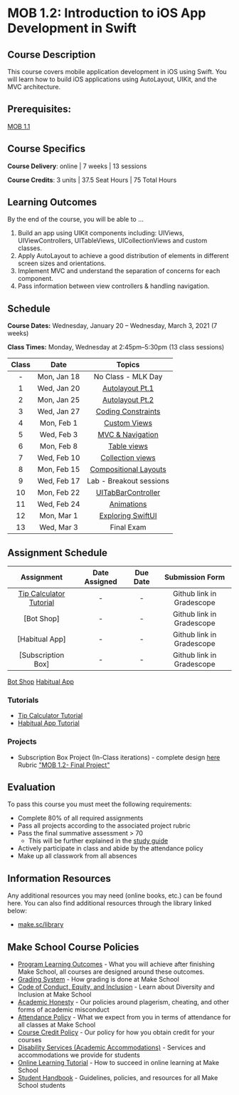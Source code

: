 # MOB 1.2: Introduction to iOS App Development in Swift

## Course Description

This course covers mobile application development in iOS using Swift. You will learn how to build iOS applications using AutoLayout, UIKit, and the MVC architecture.

## Prerequisites:

[MOB 1.1](https://github.com/Make-School-Courses/MOB-1.1-Introduction-to-Swift)

## Course Specifics

**Course Delivery**: online | 7 weeks | 13 sessions

**Course Credits**: 3 units | 37.5 Seat Hours | 75 Total Hours

## Learning Outcomes

By the end of the course, you will be able to ...

1. Build an app using UIKit components including: UIViews, UIViewControllers, UITableViews, UICollectionViews and custom classes.
1.  Apply AutoLayout to achieve a good distribution of elements in different screen sizes and orientations.
1. Implement MVC and understand the separation of concerns for each component.
1. Pass information between view controllers & handling navigation.

## Schedule

**Course Dates:** Wednesday, January 20 – Wednesday, March 3, 2021 (7 weeks)

**Class Times:** Monday, Wednesday at 2:45pm–5:30pm (13 class sessions)

| Class |          Date          |                 Topics                  |
|:-----:|:----------------------:|:---------------------------------------:|
|  - |  Mon, Jan 18              | No Class - MLK Day                 |
|  1 |  Wed, Jan 20	             | [Autolayout Pt.1]                  |
|  2 |  Mon, Jan 25              | [Autolayout Pt.2]                  |
|  3 |  Wed, Jan 27              | [Coding Constraints]               |
|  4 |  Mon, Feb 1               | [Custom Views]                     |
|  5 |  Wed, Feb 3               | [MVC & Navigation]                 |
|  6 |  Mon, Feb 8               | [Table views]                      |
|  7 |  Wed, Feb 10	             | [Collection views]                 |
|  8 |  Mon, Feb 15              | [Compositional Layouts]            |
|  9 |  Wed, Feb 17              | Lab - Breakout sessions            |
| 10 |  Mon, Feb 22              | [UITabBarController]               |
| 11 |  Wed, Feb 24              | [Animations]                       |
| 12 |  Mon, Mar 1               | [Exploring SwiftUI]                |
| 13 |  Wed, Mar 3               | Final Exam                         |


[Autolayout Pt.1]: Lessons/01-Autolayout/README.md
[Autolayout Pt.2]: Lessons/02-AutoLayout/README.md
[Coding Constraints]: Lessons/03-CodingConstraints/README.md
[Custom Views]: Lessons/04-CustomViews/README.md
[MVC & Navigation]: Lessons/05-Intro-to-MVC/README.md
[Table views]: Lessons/06-TableViews/README.md
[Collection views]: Lessons/07-CollectionViews/README.md
[Compositional Layouts]: Lessons/08-CompositionalLayouts/README.md
[UITabBarController]: Lessons/09-TabBarController/README.md
[Animations]: Lessons/10-Animations/README.md
[Exploring SwiftUI]: Lessons/11-SwiftUI/README.md

## Assignment Schedule

|    Assignment             | Date Assigned |   Due Date   |     Submission Form     |
|:-------------------------:|:-------------:|:------------:|:-----------------------:|
| [Tip Calculator Tutorial] |  -   |  -  | Github link in Gradescope  |
| [Bot Shop]                |  -   |  -  | Github link in Gradescope  |
| [Habitual App]            |  -   |  -  | Github link in Gradescope  |
| [Subscription Box]        |  -   |  -  | Github link in Gradescope  |

[Onboarding assignment]: https://github.com/Make-School-Courses/MOB-1.2-Introduction-to-iOS-Development/blob/master/Lessons/03-CodingConstraints/assignments/onboarding.md
[Tip Calculator Tutorial]: https://www.makeschool.com/online-courses/tutorials/build-a-tip-calculator-in-swift-4/intro-tip-calculator
[Bot Shop](https://www.makeschool.com/academy/track/bot-shop-ios-app-ihs)
[Habitual App](https://www.makeschool.com/academy/track/habitual-tutorial---swift-4)

### Tutorials

- [Tip Calculator Tutorial](https://www.makeschool.com/online-courses/tutorials/build-a-tip-calculator-in-swift-4/intro-tip-calculator)
- [Habitual App Tutorial](https://www.makeschool.com/academy/track/habitual-tutorial---swift-4)

### Projects

- Subscription Box Project (In-Class iterations) - complete design [here](https://scene.zeplin.io/project/5e3b505d29276dd08ba41cc1)<br>
Rubric ["MOB 1.2- Final Project"](https://www.makeschool.com/rubrics/UnVicmljLTE4Mg==)

## Evaluation

To pass this course you must meet the following requirements:

- Complete 80% of all required assignments
- Pass all projects according to the associated project rubric
- Pass the final summative assessment > 70
    - This will be further explained in the [study guide](StudyGuide.md)
- Actively participate in class and abide by the attendance policy
- Make up all classwork from all absences

##  Information Resources

Any additional resources you may need (online books, etc.) can be found here. You can also find additional resources through the library linked below:

- [make.sc/library](http://make.sc/library)

## Make School Course Policies

- [Program Learning Outcomes](https://make.sc/program-learning-outcomes) - What you will achieve after finishing Make School, all courses are designed around these outcomes.
- [Grading System](https://make.sc/grading-system) - How grading is done at Make School
- [Code of Conduct, Equity, and Inclusion](https://make.sc/code-of-conduct) - Learn about Diversity and Inclusion at Make School
- [Academic Honesty](https://make.sc/academic-honesty-policy) - Our policies around plagerism, cheating, and other forms of academic misconduct
- [Attendance Policy](https://make.sc/attendance-policy) - What we expect from you in terms of attendance for all classes at Make School
- [Course Credit Policy](https://make.sc/course-credit-policy) - Our policy for how you obtain credit for your courses
- [Disability Services (Academic Accommodations)](https://make.sc/disability-services) - Services and accommodations we provide for students
- [Online Learning Tutorial](https://make.sc/online-learning-tutorial) - How to succeed in online learning at Make School
- [Student Handbook](https://make.sc/student-handbook) - Guidelines, policies, and resources for all Make School students

